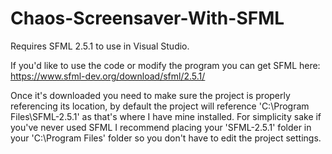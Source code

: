 # Chaos-Screensaver-With-SFML
 
Requires SFML 2.5.1 to use in Visual Studio.

If you'd like to use the code or modify the program you can get SFML here: https://www.sfml-dev.org/download/sfml/2.5.1/

Once it's downloaded you need to make sure the project is properly referencing its location, by default the project will reference 'C:\Program Files\SFML-2.5.1' as that's where I have mine installed. For simplicity sake if you've never used SFML I recommend placing your 'SFML-2.5.1' folder in your 'C:\Program Files' folder so you don't have to edit the project settings.
